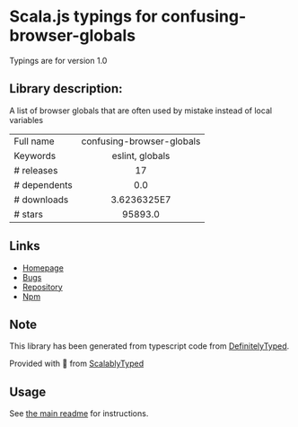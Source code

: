 
# Scala.js typings for confusing-browser-globals

Typings are for version 1.0

## Library description:
A list of browser globals that are often used by mistake instead of local variables

|                    |                 |
| ------------------ | :-------------: |
| Full name          | confusing-browser-globals |
| Keywords           | eslint, globals |
| # releases         | 17 |
| # dependents       | 0.0 |
| # downloads        | 3.6236325E7 |
| # stars            | 95893.0 |

## Links
- [Homepage](https://github.com/facebook/create-react-app#readme)
- [Bugs](https://github.com/facebook/create-react-app/issues)
- [Repository](https://github.com/facebook/create-react-app)
- [Npm](https://www.npmjs.com/package/confusing-browser-globals)
    


## Note
This library has been generated from typescript code from [DefinitelyTyped](https://definitelytyped.org).

Provided with :purple_heart: from [ScalablyTyped](https://github.com/oyvindberg/ScalablyTyped)

## Usage
See [the main readme](../../readme.md) for instructions.


